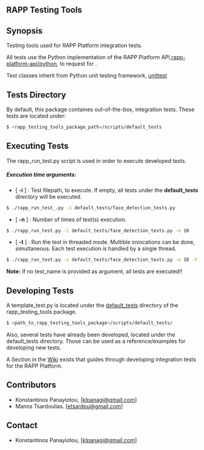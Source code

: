 RAPP Testing Tools
------------------


## Synopsis

Testing tools used for RAPP Platform integration tests.

All tests use the Python implementation of the RAPP Platform API,[rapp-platform-api/python](https://github.com/rapp-project/rapp-api/tree/master/python), to request for .

Test classes inherit from Python unit testing framework, [unittest](https://docs.python.org/2.7/library/unittest.html)

## Tests Directory

By default, this package containes out-of-the-box, integration tests. These tests are located
under:

```bash
$ <rapp_testing_tools_package_path>/scripts/default_tests
```


## Executing Tests

The rapp_run_test.py script is used in order to execute developed tests.

##### Execution time arguments:
- [ **-i** ] : Test filepath, to execute. If empty, all tests under the **default_tests** directory will be executed.

```bash
$ ./rapp_run_test_.py -i default_tests/face_detection_tests.py
```

- [ **-n** ] :  Number of times of test(s) execution.

```bash
$ ./rapp_run_test.py -i default_tests/face_detection_tests.py -n 10
```

- [ **-t** ] : Run the test in threaded mode. Multible invocations can be done, simultaneous. Each test execution is handled by a single thread.

```bash
$ ./rapp_run_test.py -i default_tests/face_detection_tests.py -n 10 -t
```

**Note:**
If no test_name is provided as argument, all tests are executed!!


## Developing Tests

A template_test.py is located under the [default_tests](https://github.com/rapp-project/rapp-platform/tree/master/rapp_testing_tools/scripts/default_tests) directory of the rapp_testing_tools package.

```bash
$ <path_to_rapp_testing_tools_package>/scripts/default_tests/
```

Also, several tests have already been developed, located under the default_tests
directory. Those can be used as a reference/examples for developing new tests.


A Section in the [Wiki](https://github.com/rapp-project/rapp-platform/wiki/How-to-implement-an-integration-test%3F) exists that guides through developing integration tests for the RAPP Platform.

## Contributors

- Konstantinos Panayiotou, [klpanagi@gmail.com]
- Manos Tsardoulias. [etsardou@gmail.com]


## Contact

- Konstantinos Panayiotou, [klpanagi@gmail.com]
